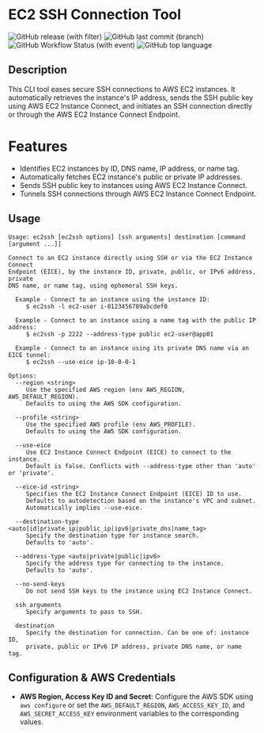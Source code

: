 # EC2 SSH Connection Tool
![GitHub release (with filter)](https://img.shields.io/github/v/release/ivoronin/ec2ssh)
![GitHub last commit (branch)](https://img.shields.io/github/last-commit/ivoronin/ec2ssh/main)
![GitHub Workflow Status (with event)](https://img.shields.io/github/actions/workflow/status/ivoronin/ec2ssh/goreleaser.yml)
![GitHub top language](https://img.shields.io/github/languages/top/ivoronin/ec2ssh)

## Description
This CLI tool eases secure SSH connections to AWS EC2 instances. It automatically retrieves the instance's IP address, sends the SSH public key using AWS EC2 Instance Connect, and initiates an SSH connection directly or through the AWS EC2 Instance Connect Endpoint.

# Features
- Identifies EC2 instances by ID, DNS name, IP address, or name tag.
- Automatically fetches EC2 instance's public or private IP addresses.
- Sends SSH public key to instances using AWS EC2 Instance Connect.
- Tunnels SSH connections through AWS EC2 Instance Connect Endpoint.

## Usage
```
Usage: ec2ssh [ec2ssh options] [ssh arguments] destination [command [argument ...]]

Connect to an EC2 instance directly using SSH or via the EC2 Instance Connect
Endpoint (EICE), by the instance ID, private, public, or IPv6 address, private
DNS name, or name tag, using ephemeral SSH keys.

  Example - Connect to an instance using the instance ID:
     $ ec2ssh -l ec2-user i-0123456789abcdef0

  Example - Connect to an instance using a name tag with the public IP address:
     $ ec2ssh -p 2222 --address-type public ec2-user@app01

  Example - Connect to an instance using its private DNS name via an EICE tunnel:
     $ ec2ssh --use-eice ip-10-0-0-1

Options:
  --region <string>
     Use the specified AWS region (env AWS_REGION, AWS_DEFAULT_REGION).
     Defaults to using the AWS SDK configuration.

  --profile <string>
     Use the specified AWS profile (env AWS_PROFILE).
     Defaults to using the AWS SDK configuration.

  --use-eice
     Use EC2 Instance Connect Endpoint (EICE) to connect to the instance.
     Default is false. Conflicts with --address-type other than 'auto' or 'private'.

  --eice-id <string>
     Specifies the EC2 Instance Connect Endpoint (EICE) ID to use.
     Defaults to autodetection based on the instance's VPC and subnet.
     Automatically implies --use-eice.

  --destination-type <auto|id|private_ip|public_ip|ipv6|private_dns|name_tag>
     Specify the destination type for instance search.
     Defaults to 'auto'.

  --address-type <auto|private|public|ipv6>
     Specify the address type for connecting to the instance.
     Defaults to 'auto'.

  --no-send-keys
     Do not send SSH keys to the instance using EC2 Instance Connect.

  ssh arguments
     Specify arguments to pass to SSH.

  destination
     Specify the destination for connection. Can be one of: instance ID,
     private, public or IPv6 IP address, private DNS name, or name tag.
```

## Configuration & AWS Credentials
- **AWS Region, Access Key ID and Secret**: Configure the AWS SDK using `aws configure` or set the `AWS_DEFAULT_REGION`, `AWS_ACCESS_KEY_ID`, and `AWS_SECRET_ACCESS_KEY` environment variables to the corresponding values.
